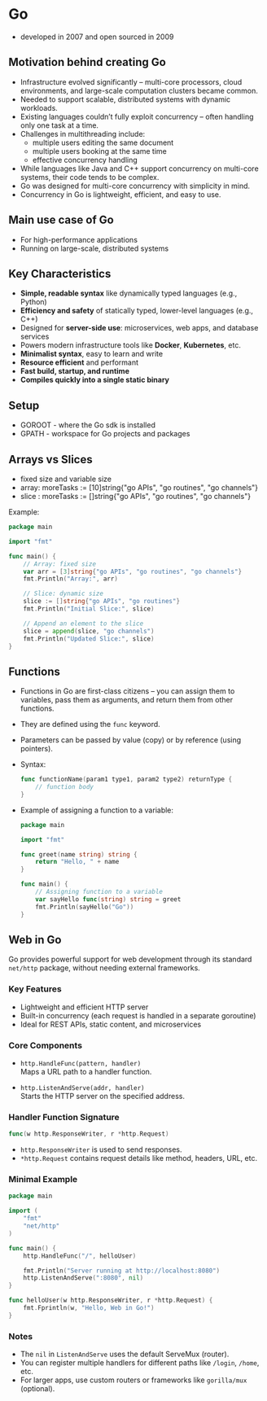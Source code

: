 # Go
* developed in 2007 and open sourced in 2009

## Motivation behind creating Go
* Infrastructure evolved significantly – multi-core processors, cloud environments, and large-scale computation clusters became common.
* Needed to support scalable, distributed systems with dynamic workloads.
* Existing languages couldn’t fully exploit concurrency – often handling only one task at a time.
* Challenges in multithreading include:
  - multiple users editing the same document
  - multiple users booking at the same time
  - effective concurrency handling
* While languages like Java and C++ support concurrency on multi-core systems, their code tends to be complex.
* Go was designed for multi-core concurrency with simplicity in mind.
* Concurrency in Go is lightweight, efficient, and easy to use.

## Main use case of Go

* For high-performance applications
* Running on large-scale, distributed systems

## Key Characteristics

- **Simple, readable syntax** like dynamically typed languages (e.g., Python)
- **Efficiency and safety** of statically typed, lower-level languages (e.g., C++)
- Designed for **server-side use**: microservices, web apps, and database services
- Powers modern infrastructure tools like **Docker**, **Kubernetes**, etc.
- **Minimalist syntax**, easy to learn and write
- **Resource efficient** and performant
- **Fast build, startup, and runtime**
- **Compiles quickly into a single static binary**

## Setup
* GOROOT - where the Go sdk is installed
* GPATH - workspace for Go projects and packages

## Arrays vs Slices
* fixed size and variable size
* array: moreTasks := [10]string{"go APIs", "go routines", "go channels"}
* slice : moreTasks := []string{"go APIs", "go routines", "go channels"}

Example:
```go
package main

import "fmt"

func main() {
    // Array: fixed size
    var arr = [3]string{"go APIs", "go routines", "go channels"}
    fmt.Println("Array:", arr)

    // Slice: dynamic size
    slice := []string{"go APIs", "go routines"}
    fmt.Println("Initial Slice:", slice)

    // Append an element to the slice
    slice = append(slice, "go channels")
    fmt.Println("Updated Slice:", slice)
}
```
## Functions

* Functions in Go are first-class citizens – you can assign them to variables, pass them as arguments, and return them from other functions.
* They are defined using the `func` keyword.
* Parameters can be passed by value (copy) or by reference (using pointers).
* Syntax:
  ```go
  func functionName(param1 type1, param2 type2) returnType {
      // function body
  }
  ```

* Example of assigning a function to a variable:
  ```go
  package main

  import "fmt"

  func greet(name string) string {
      return "Hello, " + name
  }

  func main() {
      // Assigning function to a variable
      var sayHello func(string) string = greet
      fmt.Println(sayHello("Go"))
  }
  ```
## Web in Go

Go provides powerful support for web development through its standard `net/http` package, without needing external frameworks.

### Key Features

- Lightweight and efficient HTTP server  
- Built-in concurrency (each request is handled in a separate goroutine)  
- Ideal for REST APIs, static content, and microservices

### Core Components

- `http.HandleFunc(pattern, handler)`  
  Maps a URL path to a handler function.

- `http.ListenAndServe(addr, handler)`  
  Starts the HTTP server on the specified address.

### Handler Function Signature

```go
func(w http.ResponseWriter, r *http.Request)
```

- `http.ResponseWriter` is used to send responses.  
- `*http.Request` contains request details like method, headers, URL, etc.

### Minimal Example

```go
package main

import (
    "fmt"
    "net/http"
)

func main() {
    http.HandleFunc("/", helloUser)

    fmt.Println("Server running at http://localhost:8080")
    http.ListenAndServe(":8080", nil)
}

func helloUser(w http.ResponseWriter, r *http.Request) {
    fmt.Fprintln(w, "Hello, Web in Go!")
}
```

### Notes

- The `nil` in `ListenAndServe` uses the default ServeMux (router).
- You can register multiple handlers for different paths like `/login`, `/home`, etc.
- For larger apps, use custom routers or frameworks like `gorilla/mux` (optional).

